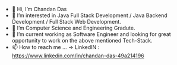 - 👋 Hi, I’m Chandan Das
- 👀 I’m interested in Java Full Stack Development / Java Backend Development / Full Stack Web Development.
- 🌱 I’m Computer Science and Engineering Gradute.
- 💞️ I’m current working as Software Engineer and looking for great opportunity to work on the above mentioned Tech-Stack.
- 📫 How to reach me ... -> LinkedIN : https://www.linkedin.com/in/chandan-das-49a214196

<!---
chandandas27/chandandas27 is a ✨ special ✨ repository because its `README.md` (this file) appears on your GitHub profile.
You can click the Preview link to take a look at your changes.
--->
